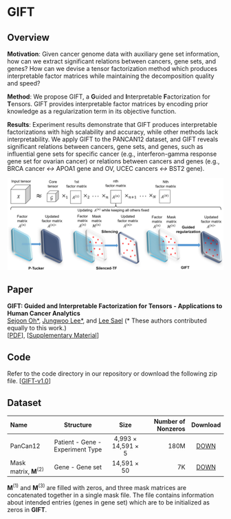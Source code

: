 # GIFT

Overview
---------------

**Motivation**: Given cancer genome data with auxiliary gene set information, how can we extract significant
relations between cancers, gene sets, and genes? How can we devise a tensor factorization method which
produces interpretable factor matrices while maintaining the decomposition quality and speed?

**Method**: We propose GIFT, a **G**uided and **I**nterpretable **F**actorization for **T**ensors. GIFT provides interpretable
factor matrices by encoding prior knowledge as a regularization term in its objective function.

**Results**: Experiment results demonstrate that GIFT produces interpretable factorizations with high scalability
and accuracy, while other methods lack interpretability. We apply GIFT to the PANCAN12 dataset,
and GIFT reveals significant relations between cancers, gene sets, and genes, such as influential gene
sets for specific cancer (e.g., interferon-gamma response gene set for ovarian cancer) or relations between
cancers and genes (e.g., BRCA cancer *<->* APOA1 gene and OV, UCEC cancers *<->* BST2 gene).

![overview_img](/img/overall.png)


Paper
---------------

**GIFT: Guided and Interpretable Factorization for Tensors - Applications to Human Cancer Analytics**  
[Sejoon Oh*](https://www.sejoonoh.com/), [Jungwoo Lee*](https://datalab.snu.ac.kr/~ljw9111/), and [Lee Sael](http://www3.cs.stonybrook.edu/~sael/) (* These authors contributed equally to this work.)   
[[PDF](/paper/GIFT.pdf)], [[Supplementary Material](/paper/supple.pdf)]

Code
---------------
Refer to the code directory in our repository or download the following zip file.
[[GIFT-v1.0](/code/GIFT1.0.zip)]

Dataset
---------------
| Name | Structure | Size | Number of Nonzeros | Download |
| :------------ | :-----------: | :-------------: |------------: |:------------------: |
| PanCan12     | Patient - Gene - Experiment Type | 4,993 &times; 14,591 &times; 5 | 180M | [DOWN](https://datalab.snu.ac.kr/data/GIFT/total.zip) |
| Mask matrix, **M**<sup>(2)</sup>	    | Gene - Gene set | 14,591 &times; 50 | 7K | [DOWN](https://datalab.snu.ac.kr/GIFT/mask.zip) |

**M**<sup>(1)</sup> and **M**<sup>(3)</sup> are filled with zeros, and three mask matrices are concatenated together in a single mask file. The file contains information about intended entries (genes in gene set) which are to be initialized as zeros in **GIFT**.
